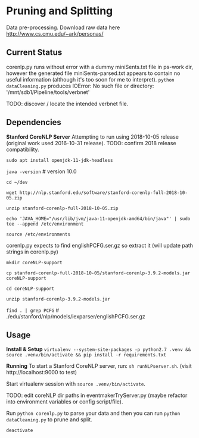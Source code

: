 # Pruning and Splitting
Data pre-processing.
Download raw data here http://www.cs.cmu.edu/~ark/personas/

## Current Status

corenlp.py runs without error with a dummy miniSents.txt file in ps-work dir, however
the generated file miniSents-parsed.txt appears to contain no useful information
(although it's too soon for me to interpret).
`python dataCleaning.py` produces
IOError: No such file or directory: '/mnt/sdb1/Pipeline/tools/verbnet'

TODO: discover / locate the intended verbnet file.

## Dependencies
**Stanford CoreNLP Server**
Attempting to run using 2018-10-05 release (original work used 2016-10-31 release).
TODO: confirm 2018 release compatibility.

`sudo apt install openjdk-11-jdk-headless`

`java -version` # version 10.0

`cd ~/dev`

`wget http://nlp.stanford.edu/software/stanford-corenlp-full-2018-10-05.zip`

`unzip stanford-corenlp-full-2018-10-05.zip`

`echo 'JAVA_HOME="/usr/lib/jvm/java-11-openjdk-amd64/bin/java"' | sudo tee --append /etc/environment`

`source /etc/environments`

corenlp.py expects to find englishPCFG.ser.gz so extract it (will update path strings in corenlp.py)

`mkdir coreNLP-support`

`cp stanford-corenlp-full-2018-10-05/stanford-corenlp-3.9.2-models.jar coreNLP-support`

`cd coreNLP-support`

`unzip stanford-corenlp-3.9.2-models.jar`

`find . | grep PCFG` # ./edu/stanford/nlp/models/lexparser/englishPCFG.ser.gz


## Usage
**Install & Setup**
`virtualenv --system-site-packages -p python2.7 .venv && source .venv/bin/activate && pip install -r requirements.txt`

**Running**
To start a Stanford CoreNLP server, run: `sh runNLPserver.sh`. (visit http://localhost:9000 to test)

Start virtualenv session with `source .venv/bin/activate`.

TODO: edit coreNLP dir paths in eventmakerTryServer.py (maybe refactor into environment variables or
config script/file).

Run `python corenlp.py` to parse your data and then you can run `python dataCleaning.py`
to prune and split.

`deactivate`
